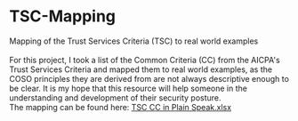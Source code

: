 # TSC-Mapping
Mapping of the Trust Services Criteria (TSC) to real world examples <br>
<br>
For this project, I took a list of the Common Criteria (CC) from the AICPA's Trust Services Criteria and mapped them to real world examples, as the COSO principles they are derived from are not always descriptive enough to be clear. It is my hope that this resource will help someone in the understanding and development of their security posture. <br>
The mapping can be found here: [TSC CC in Plain Speak.xlsx](https://github.com/m-cadle/TSC-Mapping/files/15183607/TSC.CC.in.Plain.Speak.xlsx)
